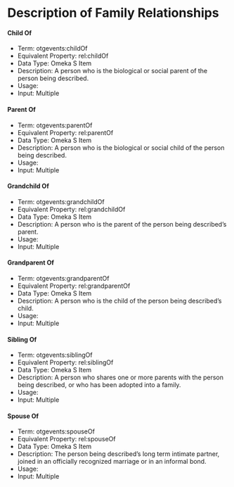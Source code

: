 # Description of Family Relationships

#### **Child Of**

* Term: otgevents:childOf
* Equivalent Property: rel:childOf
* Data Type: Omeka S Item
* Description: A person who is the biological or social parent of the person being described.
* Usage:
* Input: Multiple

#### **Parent Of**

* Term: otgevents:parentOf
* Equivalent Property: rel:parentOf
* Data Type: Omeka S Item
* Description: A person who is the biological or social child of the person being described.
* Usage:
* Input: Multiple

#### **Grandchild Of**

* Term: otgevents:grandchildOf
* Equivalent Property: rel:grandchildOf
* Data Type: Omeka S Item
* Description: A person who is the parent of the person being described’s parent.
* Usage:
* Input: Multiple

#### **Grandparent Of**

* Term: otgevents:grandparentOf
* Equivalent Property: rel:grandparentOf
* Data Type: Omeka S Item
* Description: A person who is the child of the person being described’s child.
* Usage:
* Input: Multiple

#### **Sibling Of**

* Term: otgevents:siblingOf
* Equivalent Property: rel:siblingOf
* Data Type: Omeka S Item
* Description: A person who shares one or more parents with the person being described, or who has been adopted into a family.
* Usage:
* Input: Multiple

#### **Spouse Of**

* Term: otgevents:spouseOf
* Equivalent Property: rel:spouseOf
* Data Type: Omeka S Item
* Description: The person being described’s long term intimate partner, joined in an officially recognized marriage or in an informal bond.
* Usage:
* Input: Multiple
